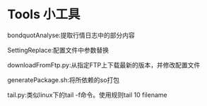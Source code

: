 # Tools 小工具

bondquotAnalyse:提取行情日志中的部分内容

SettingReplace:配置文件中参数替换

downloadFromFtp.py:从指定FTP上下载最新的版本，并修改配置文件

generatePackage.sh:将所依赖的so打包

tail.py:类似linux下的tail -f命令。使用规则tail 10 filename


